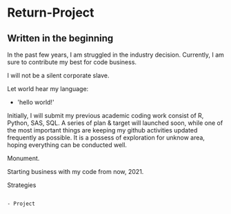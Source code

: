 # Return-Project
## Written in the beginning

In the past few years, I am struggled in the industry decision. Currently, I am sure to contribute my best for code business.

I will not be a silent corporate slave. 

Let world hear my language:

- 'hello world!'

Initially, I will submit my previous academic coding work consist of R, Python, SAS, SQL. A series of plan & target will launched soon, while one of the most important things are keeping my github activities updated frequently as possible. It is a possess of exploration for unknow area, hoping everything can be conducted well.

Monument.

Starting business with my code from now, 2021.

Strategies
~~~~~~~~~~~~~~~

- Project
